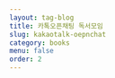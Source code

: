 ```yaml
---
layout: tag-blog
title: 카톡오픈채팅 독서모임
slug: kakaotalk-oepnchat
category: books
menu: false
order: 2
---
```

